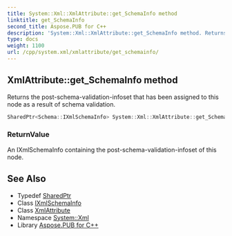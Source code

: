 ```yaml
---
title: System::Xml::XmlAttribute::get_SchemaInfo method
linktitle: get_SchemaInfo
second_title: Aspose.PUB for C++
description: 'System::Xml::XmlAttribute::get_SchemaInfo method. Returns the post-schema-validation-infoset that has been assigned to this node as a result of schema validation in C++.'
type: docs
weight: 1100
url: /cpp/system.xml/xmlattribute/get_schemainfo/
---
```

## XmlAttribute::get_SchemaInfo method


Returns the post-schema-validation-infoset that has been assigned to this node as a result of schema validation.

```cpp
SharedPtr<Schema::IXmlSchemaInfo> System::Xml::XmlAttribute::get_SchemaInfo() override
```


### ReturnValue

An IXmlSchemaInfo containing the post-schema-validation-infoset of this node.

## See Also

* Typedef [SharedPtr](../../../system/sharedptr/)
* Class [IXmlSchemaInfo](../../../system.xml.schema/ixmlschemainfo/)
* Class [XmlAttribute](../)
* Namespace [System::Xml](../../)
* Library [Aspose.PUB for C++](../../../)
